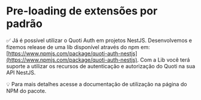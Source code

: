 # Pre-loading de extensões por padrão




✅ Já é possível utilizar o Quoti Auth em projetos NestJS. Desenvolvemos e fizemos release de uma lib disponível através do npm em: [https://www.npmjs.com/package/quoti-auth-nestjs](https://www.npmjs.com/package/quoti-auth-nestjs). Com a Lib você terá suporte a utilizar os recursos de autenticação e autorização do Quoti na sua API NestJS.

💡 Para mais detalhes acesse a documentação de utilização na página do NPM do pacote.


